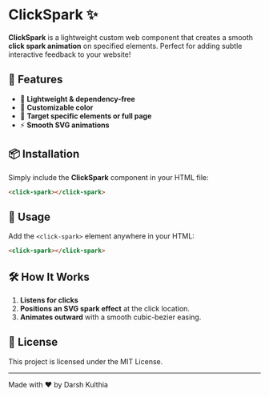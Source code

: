 # ClickSpark ✨

**ClickSpark** is a lightweight custom web component that creates a smooth **click spark animation** on specified elements. Perfect for adding subtle interactive feedback to your website!

## 🚀 Features
- 🔹 **Lightweight & dependency-free**
- 🎨 **Customizable color**
- 🎯 **Target specific elements or full page**
- ⚡ **Smooth SVG animations**

## 📦 Installation

Simply include the **ClickSpark** component in your HTML file:

```html
<click-spark></click-spark>
```

## 📖 Usage

Add the `<click-spark>` element anywhere in your HTML:

```html
<click-spark></click-spark>
```

## 🛠️ How It Works
1. **Listens for clicks**
2. **Positions an SVG spark effect** at the click location.
3. **Animates outward** with a smooth cubic-bezier easing.

## 📜 License
This project is licensed under the MIT License.

---

Made with ❤️ by Darsh Kulthia
